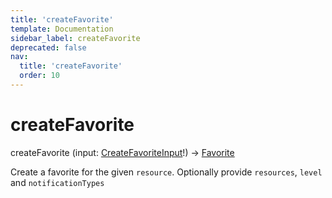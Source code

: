 ```yaml
---
title: 'createFavorite'
template: Documentation
sidebar_label: createFavorite
deprecated: false
nav:
  title: 'createFavorite'
  order: 10
---
```


# createFavorite

<div className="pb-4 font-roboto-slab text-lg"><span className="font-bold">createFavorite</span> <span style={{'fontWeight':400,'fontSize':'0.85em'}}>(input: <a href="/guardrails/docs/reference/graphql/input/CreateFavoriteInput">CreateFavoriteInput</a>!) &rarr; <a href="/guardrails/docs/reference/graphql/object/Favorite">Favorite</a></span>
</div>



Create a favorite for the given `resource`. Optionally provide `resources`, `level` and `notificationTypes`